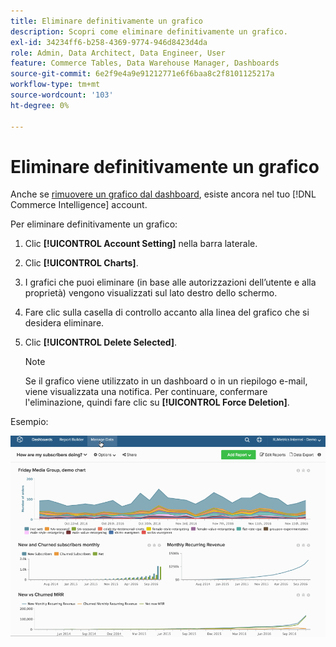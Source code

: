 ```yaml
---
title: Eliminare definitivamente un grafico
description: Scopri come eliminare definitivamente un grafico.
exl-id: 34234ff6-b258-4369-9774-946d8423d4da
role: Admin, Data Architect, Data Engineer, User
feature: Commerce Tables, Data Warehouse Manager, Dashboards
source-git-commit: 6e2f9e4a9e91212771e6f6baa8c2f8101125217a
workflow-type: tm+mt
source-wordcount: '103'
ht-degree: 0%

---
```


# Eliminare definitivamente un grafico

Anche se [rimuovere un grafico dal dashboard](../../data-user/dashboards/remove-charts-dashboard.md), esiste ancora nel tuo [!DNL Commerce Intelligence] account.

Per eliminare definitivamente un grafico:

1. Clic **[!UICONTROL Account Setting]** nella barra laterale.

1. Clic **[!UICONTROL Charts]**.

1. I grafici che puoi eliminare (in base alle autorizzazioni dell’utente e alla proprietà) vengono visualizzati sul lato destro dello schermo.

1. Fare clic sulla casella di controllo accanto alla linea del grafico che si desidera eliminare.

1. Clic **[!UICONTROL Delete Selected]**.

   >[!NOTE]
   >
   >Se il grafico viene utilizzato in un dashboard o in un riepilogo e-mail, viene visualizzata una notifica. Per continuare, confermare l&#39;eliminazione, quindi fare clic su **[!UICONTROL Force Deletion]**.

Esempio:

![eliminare un grafico](../../assets/deletechart.gif)<!--{: width="630" height="402"}-->
